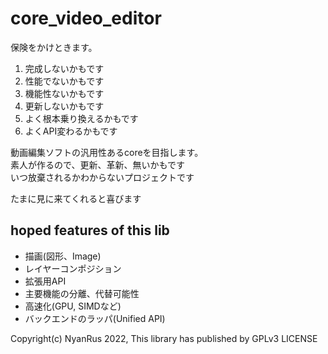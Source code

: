 # core_video_editor

保険をかけときます。

1. 完成しないかもです
2. 性能でないかもです
3. 機能性ないかもです
4. 更新しないかもです
5. よく根本乗り換えるかもです
6. よくAPI変わるかもです

動画編集ソフトの汎用性あるcoreを目指します。\
素人が作るので、更新、革新、無いかもです \
いつ放棄されるかわからないプロジェクトです

たまに見に来てくれると喜びます

## hoped features of this lib
- 描画(図形、Image)
- レイヤーコンポジション
- 拡張用API
- 主要機能の分離、代替可能性
- 高速化(GPU, SIMDなど)
- バックエンドのラッパ(Unified API)

Copyright(c) NyanRus 2022,
This library has published by GPLv3 LICENSE
